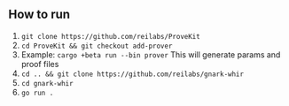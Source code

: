 ## How to run

1. `git clone https://github.com/reilabs/ProveKit`
2. `cd ProveKit && git checkout add-prover`
3. Example: `cargo +beta run --bin prover`
 This will generate params and proof files
4. `cd .. && git clone https://github.com/reilabs/gnark-whir`
5. `cd gnark-whir`
6. `go run .`


